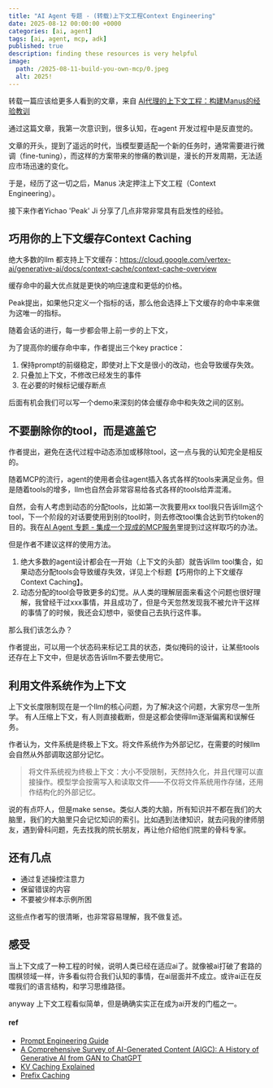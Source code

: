 ```yaml
---
title: "AI Agent 专题 - (转载)上下文工程Context Engineering"
date: 2025-08-12 00:00:00 +0000
categories: [ai, agent]
tags: [ai, agent, mcp, adk]
published: true
description: finding these resources is very helpful
image:
  path: /2025-08-11-build-you-own-mcp/0.jpeg
  alt: 2025!
---
```


转载一篇应该给更多人看到的文章，来自 [AI代理的上下文工程：构建Manus的经验教训](https://manus.im/zh-cn/blog/Context-Engineering-for-AI-Agents-Lessons-from-Building-Manus)

通过这篇文章，我第一次意识到，很多认知，在agent 开发过程中是反直觉的。

文章的开头，提到了遥远的时代，当模型要适配一个新的任务时，通常需要进行微调（fine-tuning），而这样的方案带来的惨痛的教训是，漫长的开发周期，无法适应市场迅速的变化。

于是，经历了这一切之后，Manus 决定押注上下文工程（Context Engineering）。

接下来作者Yichao 'Peak' Ji 分享了几点非常非常具有启发性的经验。

## 巧用你的上下文缓存Context Caching
绝大多数的llm 都支持上下文缓存：https://cloud.google.com/vertex-ai/generative-ai/docs/context-cache/context-cache-overview

缓存命中的最大优点就是更快的响应速度和更低的价格。

Peak提出，如果他只定义一个指标的话，那么他会选择上下文缓存的命中率来做为这唯一的指标。

随着会话的进行，每一步都会带上前一步的上下文，

为了提高你的缓存命中率，作者提出三个key practice：
1. 保持prompt的前缀稳定，即使对上下文是很小的改动，也会导致缓存失效。
2. 只叠加上下文，不修改已经发生的事件
3. 在必要的时候标记缓存断点

后面有机会我们可以写一个demo来深刻的体会缓存命中和失效之间的区别。

## 不要删除你的tool，而是遮盖它

作者提出，避免在迭代过程中动态添加或移除tool，这一点与我的认知完全是相反的。

随着MCP的流行，agent的使用者会往agent插入各式各样的tools来满足业务。但是随着tools的增多，llm也自然会非常容易给各式各样的tools给弄混淆。

自然，会有人考虑到动态的分配tools，比如第一次我要用xx tool我只告诉llm这个tool，下一个阶段的对话要使用到别的tool时，则去修改tool集合达到节约token的目的。我在[AI Agent 专题 - 集成一个现成的MCP服务](https://www.jakobhe.com/posts/mcp-client/#%E6%9C%89%E9%82%A3%E4%B9%88%EF%B8%8F%E4%B8%80%E4%B8%AA%E5%B0%8F%E5%B0%8F%E7%9A%84%E7%BC%BA%E7%82%B9%E4%B9%9F%E6%9C%89%E5%AF%B9%E5%BA%94%E7%9A%84%E8%A7%A3%E5%86%B3%E6%96%B9%E6%A1%88)里提到过这样取巧的办法。

但是作者不建议这样的使用方法。
1. 绝大多数的agent设计都会在一开始（上下文的头部）就告诉llm tool集合，如果动态分配tools会导致缓存失效，详见上个标题【巧用你的上下文缓存Context Caching】。
2. 动态分配的tool会导致更多的幻觉。从人类的理解层面来看这个问题也很好理解，我曾经干过xxx事情，并且成功了，但是今天忽然发现我不被允许干这样的事情了的时候，我还会幻想中，驱使自己去执行这件事。

那么我们该怎么办？

作者提出，可以用一个状态码来标记工具的状态，类似掩码的设计，让某些tools还存在上下文中，但是状态告诉llm不要去使用它。

## 利用文件系统作为上下文
上下文长度限制现在是一个llm的核心问题，为了解决这个问题，大家穷尽一生所学。
有人压缩上下文，有人则直接截断，但是这都会使得llm逐渐偏离和误解任务。

作者认为，文件系统是终极上下文。将文件系统作为外部记忆，在需要的时候llm会自然从外部调取这部分记忆。

> 将文件系统视为终极上下文：大小不受限制，天然持久化，并且代理可以直接操作。模型学会按需写入和读取文件——不仅将文件系统用作存储，还用作结构化的外部记忆。

说的有点吓人，但是make sense。类似人类的大脑，所有知识并不都在我们的大脑里，我们的大脑里只会记忆知识的索引。比如遇到法律知识，就去问我的律师朋友，遇到骨科问题，先去找我的院长朋友，再让他介绍他们院里的骨科专家。

## 还有几点
- 通过复述操控注意力
- 保留错误的内容
- 不要被少样本示例所困

这些点作者写的很清晰，也非常容易理解，我不做复述。

## 感受

当上下文成了一种工程的时候，说明人类已经在适应ai了。就像被ai打破了套路的围棋领域一样，许多看似符合我们认知的事情，在ai层面并不成立。或许ai正在反噬我们的语言结构，和学习思维路径。

anyway 上下文工程看似简单，但是确确实实正在成为ai开发的门槛之一。

#### ref
- [Prompt Engineering Guide](https://www.promptingguide.ai/)
- [A Comprehensive Survey of AI-Generated Content (AIGC): A History of Generative AI from GAN to ChatGPT](https://arxiv.org/abs/2301.00234)
- [KV Caching Explained](https://medium.com/@joaolages/kv-caching-explained-276520203249)
- [Prefix Caching](https://docs.vllm.ai/en/stable/design/v1/prefix_caching.html)
